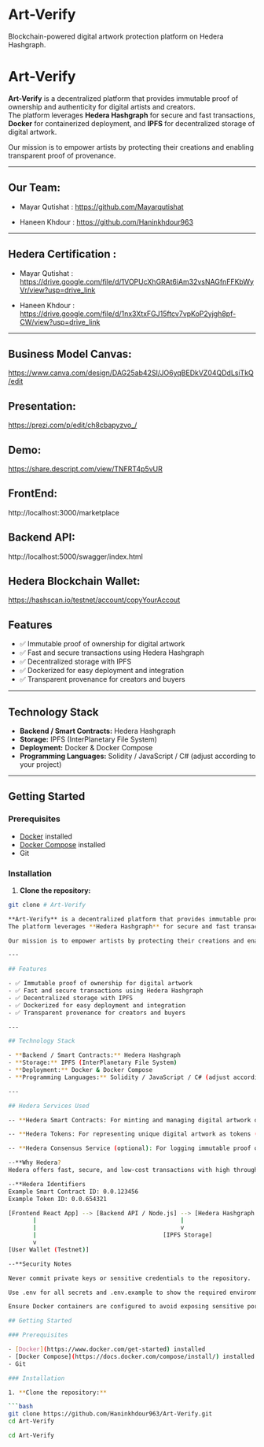 # Art-Verify
Blockchain-powered digital artwork protection platform on Hedera Hashgraph.

# Art-Verify

**Art-Verify** is a decentralized platform that provides immutable proof of ownership and authenticity for digital artists and creators.  
The platform leverages **Hedera Hashgraph** for secure and fast transactions, **Docker** for containerized deployment, and **IPFS** for decentralized storage of digital artwork.  

Our mission is to empower artists by protecting their creations and enabling transparent proof of provenance.


---
## Our Team: 

- Mayar Qutishat : https://github.com/Mayarqutishat


- Haneen Khdour : https://github.com/Haninkhdour963
---

## Hedera Certification :

- Mayar Qutishat : https://drive.google.com/file/d/1VOPUcXhGRAt6iAm32vsNAGfnFFKbWyVr/view?usp=drive_link


- Haneen Khdour : https://drive.google.com/file/d/1nx3XtxFGJ15ftcv7vpKoP2yjgh8pf-CW/view?usp=drive_link
---

## Business Model Canvas:
https://www.canva.com/design/DAG25ab42SI/JO6yqBEDkVZ04QDdLsiTkQ/edit
## Presentation: 
https://prezi.com/p/edit/ch8cbapyzvo_/
## Demo:
https://share.descript.com/view/TNFRT4p5vUR

## FrontEnd: 
http://localhost:3000/marketplace
## Backend API:
http://localhost:5000/swagger/index.html
## Hedera Blockchain Wallet:
https://hashscan.io/testnet/account/copyYourAccout





## Features

- ✅ Immutable proof of ownership for digital artwork
- ✅ Fast and secure transactions using Hedera Hashgraph
- ✅ Decentralized storage with IPFS
- ✅ Dockerized for easy deployment and integration
- ✅ Transparent provenance for creators and buyers

---

## Technology Stack

- **Backend / Smart Contracts:** Hedera Hashgraph  
- **Storage:** IPFS (InterPlanetary File System)  
- **Deployment:** Docker & Docker Compose  
- **Programming Languages:** Solidity / JavaScript / C# (adjust according to your project)

---

## Getting Started

### Prerequisites

- [Docker](https://www.docker.com/get-started) installed
- [Docker Compose](https://docs.docker.com/compose/install/) installed
- Git

### Installation

1. **Clone the repository:**

```bash
git clone # Art-Verify

**Art-Verify** is a decentralized platform that provides immutable proof of ownership and authenticity for digital artists and creators.  
The platform leverages **Hedera Hashgraph** for secure and fast transactions, **Docker** for containerized deployment, and **IPFS** for decentralized storage of digital artwork.  

Our mission is to empower artists by protecting their creations and enabling transparent proof of provenance.

---

## Features

- ✅ Immutable proof of ownership for digital artwork
- ✅ Fast and secure transactions using Hedera Hashgraph
- ✅ Decentralized storage with IPFS
- ✅ Dockerized for easy deployment and integration
- ✅ Transparent provenance for creators and buyers

---

## Technology Stack

- **Backend / Smart Contracts:** Hedera Hashgraph  
- **Storage:** IPFS (InterPlanetary File System)  
- **Deployment:** Docker & Docker Compose  
- **Programming Languages:** Solidity / JavaScript / C# (adjust according to your project)

---

## Hedera Services Used

-- **Hedera Smart Contracts: For minting and managing digital artwork ownership tokens.

-- **Hedera Tokens: For representing unique digital artwork as tokens (NFT-like).

-- **Hedera Consensus Service (optional): For logging immutable proof of actions on the ledger.

--**Why Hedera?
Hedera offers fast, secure, and low-cost transactions with high throughput and finality, which is ideal for NFT-like digital ownership tracking.

--**Hedera Identifiers
Example Smart Contract ID: 0.0.123456
Example Token ID: 0.0.654321

[Frontend React App] --> [Backend API / Node.js] --> [Hedera Hashgraph Network]
       |                                         |
       |                                         v
       |                                    [IPFS Storage]
       v
[User Wallet (Testnet)]

--**Security Notes

Never commit private keys or sensitive credentials to the repository.

Use .env for all secrets and .env.example to show the required environment variables.

Ensure Docker containers are configured to avoid exposing sensitive ports to the public.

## Getting Started

### Prerequisites

- [Docker](https://www.docker.com/get-started) installed
- [Docker Compose](https://docs.docker.com/compose/install/) installed
- Git

### Installation

1. **Clone the repository:**

```bash
git clone https://github.com/Haninkhdour963/Art-Verify.git
cd Art-Verify

cd Art-Verify

